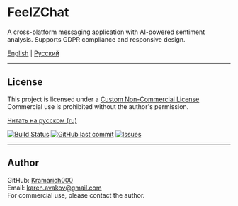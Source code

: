 # FeelZChat 
A cross-platform messaging application with AI-powered sentiment analysis. Supports GDPR compliance and responsive design.

[English](docs/en/README_EN.md) | [Русский](docs/ru/README_RU.md)

---

## License

This project is licensed under a [Custom Non-Commercial License](docs/en/LICENSE_EN.md)  
Commercial use is prohibited without the author's permission.

[Читать на русском (ru)](docs/ru/LICENSE_RU.md)

[![Build Status](https://img.shields.io/github/actions/workflow/status/Kramarich000/messenger-app/ci.yml)](https://github.com/Kramarich000/messenger-app/actions)
[![GitHub last commit](https://img.shields.io/github/last-commit/Kramarich000/messenger-app)](https://github.com/Kramarich000/messenger-app)
[![Issues](https://img.shields.io/github/issues/Kramarich000/messenger-app)](https://github.com/Kramarich000/messenger-app/issues)



---

## Author

GitHub: [Kramarich000](https://github.com/Kramarich000)  
Email: karen.avakov@gmail.com  
For commercial use, please contact the author.